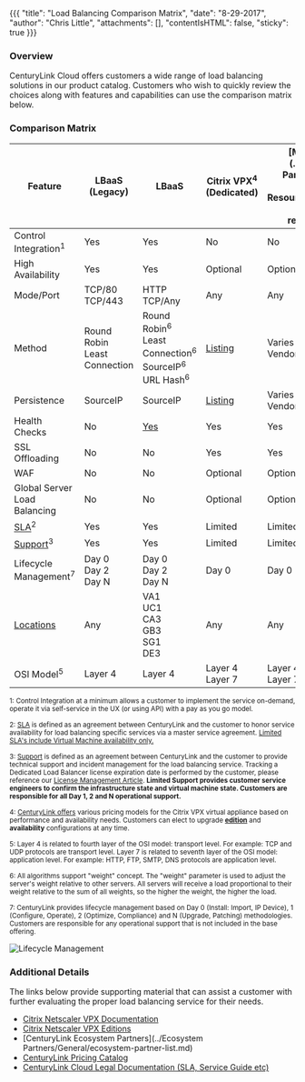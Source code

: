 {{{
  "title": "Load Balancing Comparison Matrix",
  "date": "8-29-2017",
  "author": "Chris Little",
  "attachments": [],
  "contentIsHTML": false,
  "sticky": true
}}}

### Overview

CenturyLink Cloud offers customers a wide range of load balancing solutions in our product catalog.  Customers who wish to quickly review the choices along with features and capabilities can use the comparison matrix below.

### Comparison Matrix

**Feature**|**LBaaS<br>(Legacy)**|**LBaaS**|**Citrix VPX<sup>4</sup><br>(Dedicated)**|**[Marketplace](../Ecosystem Partners/Partner Integration Resources/ecosystem-program-resources.md)**
-----------|---------------------|---------|-----------------------------------------|-------------
Control Integration<sup>1</sup>|Yes|Yes|No|No
High Availability|Yes|Yes|Optional|Optional
Mode/Port|TCP/80<br>TCP/443|HTTP<br>TCP/Any|Any|Any
Method|Round Robin<br>Least Connection|Round Robin<sup>6</sup><br>Least Connection<sup>6</sup><br>SourceIP<sup>6</sup><br>URL Hash<sup>6</sup>|[Listing](http://docs.citrix.com/en-us/netscaler/11-1/load-balancing/load-balancing-customizing-algorithms.html)|Varies by<br>Vendor
Persistence|SourceIP|SourceIP|[Listing](http://docs.citrix.com/en-us/netscaler/11-1/load-balancing/load-balancing-persistence/persistence.html)|Varies by<br>Vendor
Health Checks|No|[Yes](../LBaaS/getting-started-with-load-balancer-as-a-service.md)|Yes|Yes
SSL Offloading|No|No|Yes|Yes
WAF|No|No|Optional|Optional
Global Server Load Balancing|No|No|Optional|Optional
[SLA](//www.ctl.io/legal/sla/)<sup>2</sup>|Yes|Yes|Limited|Limited
[Support](../Support/how-do-i-report-a-support-issue.md)<sup>3</sup>|Yes|Yes|Limited|Limited
Lifecycle Management<sup>7</sup>|Day 0<br>Day 2<br>Day N|Day 0<br>Day 2<br>Day N|Day 0|Day 0
[Locations](../General/centurylink-cloud-data-center-locations.md)|Any|VA1<br>UC1<br>CA3<br>GB3<br>SG1<br>DE3|Any|Any
OSI Model<sup>5</sup>|Layer 4|Layer 4|Layer 4<br>Layer 7|Layer 4<br>Layer 7

<sup>1: Control Integration at a minimum allows a customer to implement the service on-demand, operate it via self-service in the UX (or using API) with a pay as you go model.</sup>

<sup>2: [SLA](//www.ctl.io/legal/sla/) is defined as an agreement between CenturyLink and the customer to honor service availability for load balancing specific services via a master service agreement. [Limited SLA's include Virtual Machine availability only.](//www.ctl.io/legal/sla/)</sup>

<sup>3: [Support](//www.ctl.io/support/) is defined as an agreement between CenturyLink and the customer to provide technical support and incident management for the load balancing service. Tracking a Dedicated Load Balancer license expiration date is performed by the customer, please reference our [License Management Article](../Network/dedicated-load-balancer-license-management.md). **Limited Support provides customer service engineers to confirm the infrastructure state and virtual machine state.  Customers are responsible for all Day 1, 2 and N operational support.**</sup>

<sup>4: [CenturyLink offers](//www.ctl.io/pricing/) various pricing models for the Citrix VPX virtual appliance based on performance and availability needs.  Customers can elect to upgrade **[edition](//www.citrix.com/products/netscaler-adc/platforms.html#editions)** and **availability** configurations at any time.</sup>

<sup>5: Layer 4 is related to fourth layer of the OSI model: transport level. For example: TCP and UDP protocols are transport level. Layer 7 is related to seventh layer of the OSI model: application level. For example: HTTP, FTP, SMTP, DNS protocols are application level.</sup>

<sup>6: All algorithms support "weight" concept. The "weight" parameter is used to adjust the server's weight relative to other servers. All servers will receive a load proportional to their weight relative to the sum of all weights, so the higher the weight, the higher the load.</sup>

<sup>7: CenturyLink provides lifecycle management based on Day 0 (Install: Import, IP Device), 1 (Configure, Operate), 2 (Optimize, Compliance) and N (Upgrade, Patching) methodologies.  Customers are responsible for any operational support that is not included in the base offering.</sup>

  ![Lifecycle Management](../images/lifecycle-management.png)

### Additional Details
The links below provide supporting material that can assist a customer with further evaluating the proper load balancing service for their needs.

* [Citrix Netscaler VPX Documentation](http://docs.citrix.com/en-us/netscaler/11-1.html)
* [Citrix Netscaler VPX Editions](//www.citrix.com/products/netscaler-adc/platforms.html#editions)
* [CenturyLink Ecosystem Partners](../Ecosystem Partners/General/ecosystem-partner-list.md)
* [CenturyLink Pricing Catalog](//www.ctl.io/pricing/)
* [CenturyLink Cloud Legal Documentation (SLA, Service Guide etc)](//www.ctl.io/legal/)
